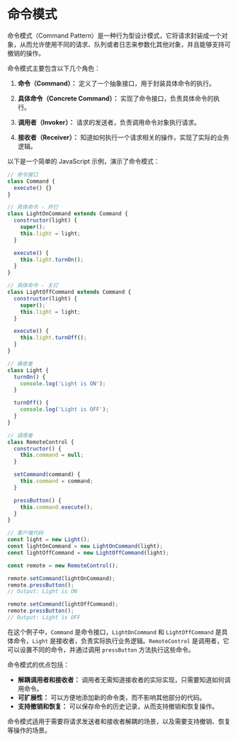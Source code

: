 # 命令模式

命令模式（Command Pattern）是一种行为型设计模式，它将请求封装成一个对象，从而允许使用不同的请求、队列或者日志来参数化其他对象，并且能够支持可撤销的操作。

命令模式主要包含以下几个角色：

1. **命令（Command）：** 定义了一个抽象接口，用于封装具体命令的执行。
  
2. **具体命令（Concrete Command）：** 实现了命令接口，负责具体命令的执行。
  
3. **调用者（Invoker）：** 请求的发送者，负责调用命令对象执行请求。
  
4. **接收者（Receiver）：** 知道如何执行一个请求相关的操作，实现了实际的业务逻辑。

以下是一个简单的 JavaScript 示例，演示了命令模式：

```javascript
// 命令接口
class Command {
  execute() {}
}

// 具体命令 - 开灯
class LightOnCommand extends Command {
  constructor(light) {
    super();
    this.light = light;
  }

  execute() {
    this.light.turnOn();
  }
}

// 具体命令 - 关灯
class LightOffCommand extends Command {
  constructor(light) {
    super();
    this.light = light;
  }

  execute() {
    this.light.turnOff();
  }
}

// 接收者
class Light {
  turnOn() {
    console.log('Light is ON');
  }

  turnOff() {
    console.log('Light is OFF');
  }
}

// 调用者
class RemoteControl {
  constructor() {
    this.command = null;
  }

  setCommand(command) {
    this.command = command;
  }

  pressButton() {
    this.command.execute();
  }
}

// 客户端代码
const light = new Light();
const lightOnCommand = new LightOnCommand(light);
const lightOffCommand = new LightOffCommand(light);

const remote = new RemoteControl();

remote.setCommand(lightOnCommand);
remote.pressButton();
// Output: Light is ON

remote.setCommand(lightOffCommand);
remote.pressButton();
// Output: Light is OFF
```

在这个例子中，`Command` 是命令接口，`LightOnCommand` 和 `LightOffCommand` 是具体命令，`Light` 是接收者，负责实际执行业务逻辑。`RemoteControl` 是调用者，它可以设置不同的命令，并通过调用 `pressButton` 方法执行这些命令。

命令模式的优点包括：

- **解耦调用者和接收者：** 调用者无需知道接收者的实际实现，只需要知道如何调用命令。
- **可扩展性：** 可以方便地添加新的命令类，而不影响其他部分的代码。
- **支持撤销和恢复：** 可以保存命令的历史记录，从而支持撤销和恢复操作。

命令模式适用于需要将请求发送者和接收者解耦的场景，以及需要支持撤销、恢复等操作的场景。
